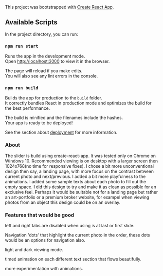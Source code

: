 This project was bootstrapped with [Create React App](https://github.com/facebook/create-react-app).

## Available Scripts

In the project directory, you can run:

### `npm run start`

Runs the app in the development mode.<br />
Open [http://localhost:3000](http://localhost:3000) to view it in the browser.

The page will reload if you make edits.<br />
You will also see any lint errors in the console.

### `npm run build`

Builds the app for production to the `build` folder.<br />
It correctly bundles React in production mode and optimizes the build for the best performance.

The build is minified and the filenames include the hashes.<br />
Your app is ready to be deployed!

See the section about [deployment](https://facebook.github.io/create-react-app/docs/deployment) for more information.

### About

The slider is build using create-react-app. It was tested only on Chrome on Windows 10. Recommended viewing is on desktop with a larger screen then 1024x768(no time for responsive fixes). I chose a bit more unconventional design then say, a landing page, with more focus on the contrast between current photo and next/previous. I added a bit more playfulness to the animations. I added some sample texts about each photo to fill out the empty space. I did this design to try and make it as clean as possible for an exclusive feel. Perhaps it would be suitable not for a landing page but rather an art-portfolio or a premium broker website, for exampel when viewing photos from an object this design could be on an overlay.

### Features that would be good
left and right tabs are disabled when using is at last or first slide.

Navigation 'dots' that highlight the current photo in the order, these dots would be an options for navigation also.

light and dark viewing mode.

timed animation on each different text section that flows beautifully.

more experimentation with animations.
